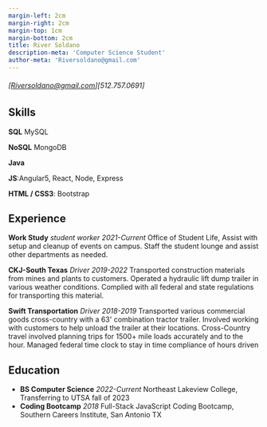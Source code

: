 ```yaml
---
margin-left: 2cm
margin-right: 2cm
margin-top: 1cm
margin-bottom: 2cm
title: River Soldano
description-meta: 'Computer Science Student'
author-meta: 'Riversoldano@gmail.com'
---
```


###### [Riversoldano@gmail.com][512.757.0691]

## Skills
**SQL** MySQL

**NoSQL** MongoDB

**Java** 

**JS**:Angular5, React, Node, Express

**HTML / CSS3**: Bootstrap

## Experience
**Work Study** *student worker* *2021-Current* Office of Student Life, Assist with setup and cleanup of events on campus. Staff the student lounge and assist other departments as needed.

**CKJ-South Texas** *Driver* *2019-2022* Transported construction materials from mines and plants to customers. Operated a hydraulic lift dump trailer in various weather conditions. Complied with all federal and state regulations for transporting this material.

**Swift Transportation** *Driver* *2018-2019* Transported various commercial 
goods cross-country with a 63' combination tractor trailer. Involved working with customers to help unload the trailer at their locations. Cross-Country travel involved planning trips for 1500+ mile loads accurately and to the hour. Managed federal time clock to stay in time compliance of hours driven

## Education 
- **BS Computer Science** *2022-Current* Northeast Lakeview College, Transferring to UTSA fall of 2023
- **Coding Bootcamp** *2018* Full-Stack JavaScript Coding Bootcamp, Southern Careers Institute, San Antonio TX
